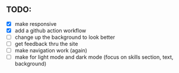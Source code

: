 ## TODO:
- [x] make responsive
- [x] add a github action workflow
- [ ] change up the background to look better
- [ ] get feedback thru the site
- [ ] make navigation work (again)
- [ ] make for light mode and dark mode (focus on skills section, text, background)

